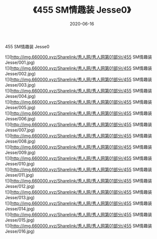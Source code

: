 ﻿---
layout: post
title:  《455 SM情趣装 Jesse0》
date:   2020-06-16
img: http://img.660000.xyz/Sharelink/秀人网/秀人网第01部分/455 SM情趣装 Jesse0/000.jpg
categories: [美女, 清纯, 唯美]
---

455 SM情趣装 Jesse0

  ![](http://img.660000.xyz/Sharelink/秀人网/秀人网第01部分/455 SM情趣装 Jesse/001.jpg) <br> ![](http://img.660000.xyz/Sharelink/秀人网/秀人网第01部分/455 SM情趣装 Jesse/002.jpg) <br> ![](http://img.660000.xyz/Sharelink/秀人网/秀人网第01部分/455 SM情趣装 Jesse/003.jpg) <br> ![](http://img.660000.xyz/Sharelink/秀人网/秀人网第01部分/455 SM情趣装 Jesse/004.jpg) <br> ![](http://img.660000.xyz/Sharelink/秀人网/秀人网第01部分/455 SM情趣装 Jesse/005.jpg) <br> ![](http://img.660000.xyz/Sharelink/秀人网/秀人网第01部分/455 SM情趣装 Jesse/006.jpg) <br> ![](http://img.660000.xyz/Sharelink/秀人网/秀人网第01部分/455 SM情趣装 Jesse/007.jpg) <br> ![](http://img.660000.xyz/Sharelink/秀人网/秀人网第01部分/455 SM情趣装 Jesse/008.jpg) <br> ![](http://img.660000.xyz/Sharelink/秀人网/秀人网第01部分/455 SM情趣装 Jesse/009.jpg) <br> ![](http://img.660000.xyz/Sharelink/秀人网/秀人网第01部分/455 SM情趣装 Jesse/010.jpg) <br> ![](http://img.660000.xyz/Sharelink/秀人网/秀人网第01部分/455 SM情趣装 Jesse/011.jpg) <br> ![](http://img.660000.xyz/Sharelink/秀人网/秀人网第01部分/455 SM情趣装 Jesse/012.jpg) <br> ![](http://img.660000.xyz/Sharelink/秀人网/秀人网第01部分/455 SM情趣装 Jesse/013.jpg) <br> ![](http://img.660000.xyz/Sharelink/秀人网/秀人网第01部分/455 SM情趣装 Jesse/014.jpg) <br> ![](http://img.660000.xyz/Sharelink/秀人网/秀人网第01部分/455 SM情趣装 Jesse/015.jpg) <br> ![](http://img.660000.xyz/Sharelink/秀人网/秀人网第01部分/455 SM情趣装 Jesse/016.jpg) <br>